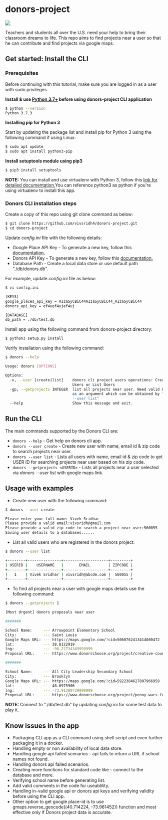 # donors-project

<a href="https://docs.python.org/3/index.html"><img src="https://img.shields.io/badge/python-3.7-blue.svg"/></a>

Teachers and students all over the U.S. need your help to bring their classroom dreams to life. This repo aims to find projects near a user so that he can contribute and find projects via google maps.

## Get started: Install the CLI

### Prerequisites

Before continuing with this tutorial, make sure you are logged in as a user with sudo privileges.

**Install & use [Python 3.7+](https://www.python.org/) before using donors-project CLI application**

```bash
$ python --version
Python 3.7.3
```
**Installing pip for Python 3**

Start by updating the package list and install pip for Python 3 using the following command if using Linux:

```bash
$ sudo apt update
$ sudo apt install python3-pip
```
**Install setuptools module using pip3**

```bash
$ pip3 install setuptools
```
**NOTE:** You can install and use virtualenv with Python 3, follow this [link for detailed documentation.](https://help.dreamhost.com/hc/en-us/articles/115000695551-Installing-and-using-virtualenv-with-Python-3)You can reference python3 as python if you're using virtualenv to install this app.

### Donors CLI installation steps

Create a copy of this repo using git clone command as below:

```bash
$ git clone https://github.com/vivsridh4/donors-project.git
$ cd donors-project
```

Update *config.ini* file with the following details:

* Google Place API Key - To generate a new key, follow this [documentation.](https://developers.google.com/places/web-service/get-api-key)
* Donors API Key - To generate a new key, follow this [documentation.](https://developers.google.com/places/web-service/get-api-key)
* Database Path  - Create a local data store or use default path "./db/donors.db".

For example, update *config.ini* file as below:

```bash
$ vi config.ini

[KEYS]
google_places_api_key = AIzaSyCBiC44AIzaSyCBiC44_AIzaSyCBiC44
donors_api_key = ef4uef4ujef4uj

[DATABASE]
db_path = ./db/test.db
```

Install app using the following command from donors-project directory:

```bash
$ python3 setup.py install
```
Verify installation using the following command:

```bash
$ donors --help

Usage: donors [OPTIONS]

Options:
  -u, --user [create|list]    donors cli project users operations: Create
                              Users or List Users
  -gp, --getprojects INTEGER  list all projects near user. Need valid USER ID
                              as an argument which can be obtained by "donors
                              --user list"
  --help                      Show this message and exit.
```

## Run the CLI

The main commands supported by the Donors CLI are:

* `donors --help`        - Get help on donors cli app.
* `donors --user create` - Create new user with name, email id & zip code to search projects near user.
* `donors --user list`   - Lists all users with name, email id & zip code to get USER ID for searching projects near user                              based on his zip code.
* `donors --getprojects <USERID>` - Lists all projects near a user selected via *donors --user list* with google maps link.

## Usage with examples

* Create new user with the following command:

```bash
$ donors --user create

Please enter your full mame: Vivek Sridhar
Please provide a valid email:vivsridh@gmail.com
Please provide a valid zip code to search a project near user:560055
Saving user details to a databases......
```

* List all valid users who are registered in the donors project:

```bash
$ donors --user list

+--------+---------------+--------------------+---------+
| USERID |    USERNAME   |       EMAIL        | ZIPCODE |
+--------+---------------+--------------------+---------+
|   1    | Vivek Sridhar | vivsridh@abcde.com |  560055 |
+--------+---------------+--------------------+---------+
```

* To find all projects near a user with google maps details use the following command:

```bash
$ donors --getprojects 1

[Most Urgent] donors proposals near user

#######

School Name:     --- Arrowpoint Elementary School
City:            --- Saint Louis
Google Maps URL: --- https://maps.google.com/?cid=5060762413414080472
lat:             --- 38.8122919
lng:             --- -90.22734349999999
Proposal URL:    --- https://www.donorschoose.org/project/creative-counting/4146977/?utm_source=api&utm_medium=feed&utm_content=bodylink&utm_campaign=ef4uju946azk

#######

School Name:     --- All City Leadership Secondary School
City:            --- Brooklyn
Google Maps URL: --- https://maps.google.com/?cid=5922384627807966959
lat:             --- 40.6975906
lng:             --- -73.91309729999999
Proposal URL:    --- https://www.donorschoose.org/project/penny-wars-fundraising-supplies/4134999/?utm_source=api&utm_medium=feed&utm_content=bodylink&utm_campaign=ef4uju946azk
```

**NOTE:** Connect to "./db/test.db" by updating *config.ini* for some test data to play it.

## Know issues in the app

* Packaging CLI app as a CLI command using shell script and even further packaging it in a docker.
* Handling empty or non availability of local data store.
* Handling google api failed scenarios - api fails to return a URL if school names not found.
* Handling donors api failed scenarios.
* Creating more functions for standard code like - connect to the database and more.
* Verifying school name before generating list.
* Add valid comments in the code for useablility.
* Handling in-valid google api or donors api keys and verifying validity before using the CLI app.
* Other option to get google place-id is to use gmaps.reverse_geocode((40.714224, -73.961452)) function and most effective only if Donors project data is accurate.
